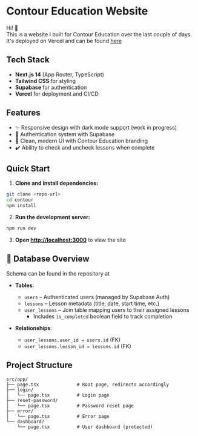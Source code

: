 # Contour Education Website

Hi! 👋  
This is a website I built for Contour Education over the last couple of days. It's deployed on Vercel and can be found [here](https://contour-app.vercel.app/login)

## Tech Stack

- **Next.js 14** (App Router, TypeScript)
- **Tailwind CSS** for styling
- **Supabase** for authentication
- **Vercel** for deployment and CI/CD

## Features

- ✨ Responsive design with dark mode support (work in progress)
- 🔐 Authentication system with Supabase
- 🎨 Clean, modern UI with Contour Education branding
- ✔️ Ability to check and uncheck lessons when complete

## Quick Start

1. **Clone and install dependencies:**
```bash
git clone <repo-url>
cd contour
npm install
```

2. **Run the development server:**
```bash
npm run dev
```

3. **Open [http://localhost:3000](http://localhost:3000)** to view the site

## 📘 Database Overview  
Schema can be found in the repository at 

- **Tables**:
  - `users` – Authenticated users (managed by Supabase Auth)
  - `lessons` – Lesson metadata (title, date, start time, etc.)
  - `user_lessons` – Join table mapping users to their assigned lessons
    - Includes `is_completed` boolean field to track completion

- **Relationships**:
  - `user_lessons.user_id → users.id` (FK)
  - `user_lessons.lesson_id → lessons.id` (FK)

## Project Structure

```
src/app/
├── page.tsx              # Root page, redirects accordingly
├── login/
│   └── page.tsx          # Login page
├── reset-password/
│   └── page.tsx          # Password reset page
├── error/
│   └── page.tsx          # Error page
└── dashboard/
    └── page.tsx          # User dashboard (protected)
```
